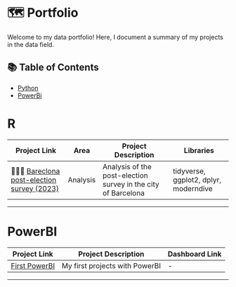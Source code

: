 # 🗺 Portfolio

Welcome to my data portfolio! Here, I document a summary of my projects in the data field. 

## 📚 Table of Contents
- [Python](#python)
- [PowerBi](#PowerBI)

# R

| Project Link | Area | Project Description | Libraries |    
|---|---|---|---|
| 👩🏻‍💻 [Bareclona post-election survey (2023)](https://github.com/itsmariaaa/Barcelona-post-electoral-survey) | Analysis  | Analysis of the post-election survey in the city of Barcelona| tidyverse, ggplot2, dplyr, moderndive | 

***

# PowerBI

| Project Link | Project Description | Dashboard Link |
|---|---|---|
| [First PowerBI]([https://github.com/katiehuangx/Maven-Unicorn-Challenge](https://github.com/itsmariaaa/Power-BI)) | My first projects with PowerBI | - |

***
